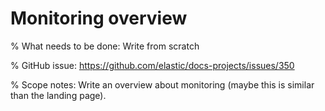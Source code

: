 # Monitoring overview

% What needs to be done: Write from scratch

% GitHub issue: https://github.com/elastic/docs-projects/issues/350

% Scope notes: Write an overview about monitoring (maybe this is similar than the landing page).